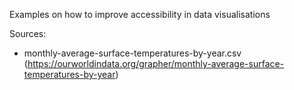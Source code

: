 Examples on how to improve accessibility in data visualisations

Sources:
 - monthly-average-surface-temperatures-by-year.csv (https://ourworldindata.org/grapher/monthly-average-surface-temperatures-by-year)